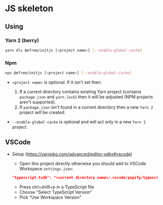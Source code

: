 # JS skeleton

## Using

### Yarn 2 (berry)

```bash
yarn dlx @efrem/initjs [<project name>] [--enable-global-cache]
```

### Npm

```bash
npx @efrem/initjs [<project name>] [--enable-global-cache]
```

- `<project name>` is optional. If it isn't set then:

  1. If a current directory contains existing Yarn project (contains `package.json` and `yarn.lock`) then it will be adjusted (NPM projects aren't supported).
  2. If `package.json` isn't found in a current directory then a new `Yarn 2` project will be created.

- `--enable-global-cache` is optional and will act only in a new `Yarn 2` project.

## VSCode

- Setup (<https://yarnpkg.com/advanced/editor-sdks#vscode>)

  - Open this project directly otherwise you should add to VSCode Workspace `settings.json`:

  ```json
  "typescript.tsdk": "<current directory name>/.vscode/pnpify/typescript/lib"
  ```

  - Press ctrl+shift+p in a TypeScript file
  - Choose "Select TypeScript Version"
  - Pick "Use Workspace Version"
